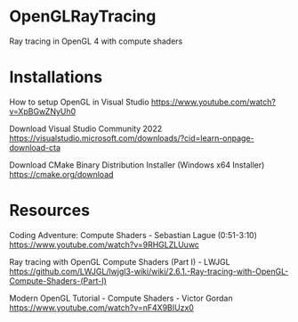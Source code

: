 # OpenGLRayTracing
Ray tracing in OpenGL 4 with compute shaders

# Installations
How to setup OpenGL in Visual Studio
https://www.youtube.com/watch?v=XpBGwZNyUh0

Download Visual Studio Community 2022
https://visualstudio.microsoft.com/downloads/?cid=learn-onpage-download-cta

Download CMake Binary Distribution Installer (Windows x64 Installer)
https://cmake.org/download

# Resources
Coding Adventure: Compute Shaders - Sebastian Lague (0:51-3:10)
https://www.youtube.com/watch?v=9RHGLZLUuwc

Ray tracing with OpenGL Compute Shaders (Part I) - LWJGL
https://github.com/LWJGL/lwjgl3-wiki/wiki/2.6.1.-Ray-tracing-with-OpenGL-Compute-Shaders-(Part-I)

Modern OpenGL Tutorial - Compute Shaders - Victor Gordan
https://www.youtube.com/watch?v=nF4X9BIUzx0
